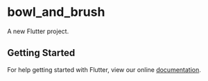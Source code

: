 # bowl_and_brush

A new Flutter project.

## Getting Started

For help getting started with Flutter, view our online
[documentation](https://flutter.io/).
